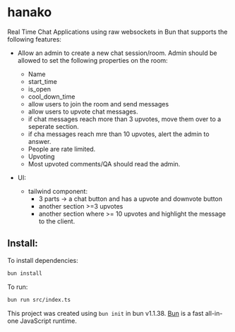 # hanako

Real Time Chat Applications using raw websockets in Bun that supports the following features:

- Allow an admin to create a new chat session/room. Admin should be allowed to set the following properties on the room:

  - Name
  - start_time
  - is_open
  - cool_down_time
  - allow users to join the room and send messages
  - allow users to upvote chat messages.
  - if chat messages reach more than 3 upvotes, move them over to a seperate section.
  - if cha messages reach mre than 10 upvotes, alert the admin to answer.
  - People are rate limited.
  - Upvoting
  - Most upvoted comments/QA should read the admin.

- UI:
  - tailwind component:
    - 3 parts -> a chat button and has a upvote and downvote button
    - another section >=3 upvotes
    - another section where >= 10 upvotes and highlight the message to the client.

## Install:

To install dependencies:

```bash
bun install
```

To run:

```bash
bun run src/index.ts
```

This project was created using `bun init` in bun v1.1.38. [Bun](https://bun.sh) is a fast all-in-one JavaScript runtime.
